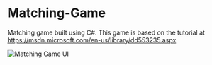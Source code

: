 # Matching-Game
Matching game built using C#. This game is based on the tutorial at https://msdn.microsoft.com/en-us/library/dd553235.aspx

<img src="https://i-msdn.sec.s-msft.com/dynimg/IC712080.png" title="Matching Game UI" alt="Matching Game UI"/>
